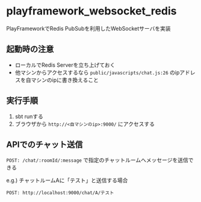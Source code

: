 # playframework_websocket_redis
PlayFrameworkでRedis PubSubを利用したWebSocketサーバを実装

## 起動時の注意

- ローカルでRedis Serverを立ち上げておく
- 他マシンからアクセスするなら `public/javascripts/chat.js:26` のipアドレスを自マシンのipに書き換えること

## 実行手順

1. sbt runする
2. ブラウザから `http://<自マシンのip>:9000/` にアクセスする

## APIでのチャット送信

`POST: /chat/:roomId/:message` で指定のチャットルームへメッセージを送信できる

e.g.) チャットルームAに「テスト」と送信する場合
  
`POST: http://localhost:9000/chat/A/テスト`

